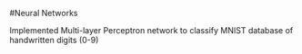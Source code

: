 #Neural Networks

Implemented Multi-layer Perceptron network to classify MNIST database of handwritten digits (0-9)
